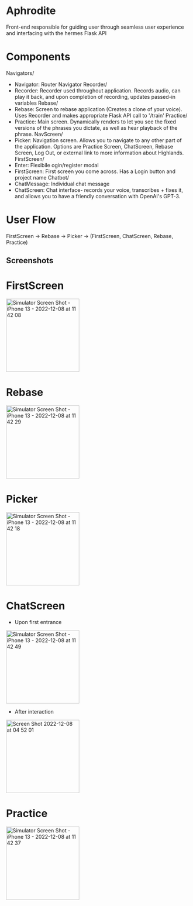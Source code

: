 # Aphrodite
Front-end responsible for guiding user through seamless user experience and interfacing with the hermes Flask API

# Components

Navigators/
- Navigator: Router Navigator
Recorder/
- Recorder: Recorder used throughout application. Records audio, can play it back, and upon completion of recording, updates passed-in variables
Rebase/
- Rebase: Screen to rebase application (Creates a clone of your voice). Uses Recorder and makes appropriate Flask API call to '/train'
Practice/
- Practice: Main screen. Dynamically renders to let you see the fixed versions of the phrases you dictate, as well as hear playback of the phrase.
NavScreen/
- Picker: Navigation screen. Allows you to navigate to any other part of the application. Options are Practice Screen, ChatScreen, Rebase Screen, Log Out, or external link to more information about Highlands.
FirstScreen/
- Enter:  Flexibile ogin/register modal  
- FirstScreen: First screen you come across. Has a Login button and project name
Chatbot/
- ChatMessage: Individual chat message
- ChatScreen: Chat interface- records your voice, transcribes + fixes it, and allows you to have a friendly conversation with OpenAI's GPT-3.


# User Flow

FirstScreen -> Rebase -> Picker -> (FirstScreen, ChatScreen, Rebase, Practice)

## Screenshots


# FirstScreen
<img width="200" alt="Simulator Screen Shot - iPhone 13 - 2022-12-08 at 11 42 08" src="https://user-images.githubusercontent.com/92952901/206552430-f3db713a-25e2-472f-9e7d-e09e2719524f.png">

# Rebase
<img width="200" alt="Simulator Screen Shot - iPhone 13 - 2022-12-08 at 11 42 29" src="https://user-images.githubusercontent.com/92952901/206552458-64a3f12e-2905-4347-a837-37b25587c46e.png">



# Picker
<img src="https://user-images.githubusercontent.com/92952901/206552473-869f5cae-1fcb-44d0-997c-4ea04c9c115a.png" alt="Simulator Screen Shot - iPhone 13 - 2022-12-08 at 11 42 18" width="200"/>



# ChatScreen
- Upon first entrance
<img width="200" alt="Simulator Screen Shot - iPhone 13 - 2022-12-08 at 11 42 49" src="https://user-images.githubusercontent.com/92952901/206552488-08aeb3d5-1f70-4d12-ae5e-ea1bc2a367d7.png">


- After interaction
<img width="200" alt="Screen Shot 2022-12-08 at 04 52 01" src="https://user-images.githubusercontent.com/92952901/206552496-770926e6-26cb-4e58-ba70-17804fd4f536.png">



# Practice
<img width="200" alt="Simulator Screen Shot - iPhone 13 - 2022-12-08 at 11 42 37" src="https://user-images.githubusercontent.com/92952901/206552556-bfb16cfd-c417-473e-ae3e-44f583e728b9.png">


